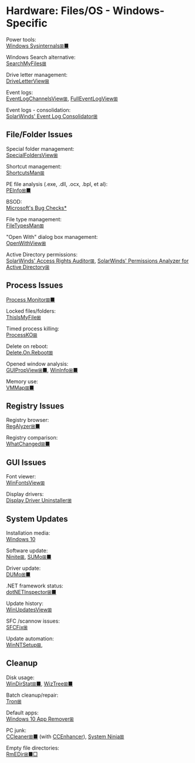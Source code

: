 # Hardware: Files/OS - Windows-Specific

Power tools:  
[Windows Sysinternals⊞■](https://docs.microsoft.com/en-us/sysinternals/)

Windows Search alternative:  
[SearchMyFiles⊞](https://www.nirsoft.net/utils/search_my_files.html)

Drive letter management:  
[DriveLetterView⊞](https://www.nirsoft.net/utils/drive_letter_view.html)

Event logs:  
[EventLogChannelsView⊞](https://www.nirsoft.net/utils/event_log_channels_view.html),
[FullEventLogView⊞](https://www.nirsoft.net/utils/full_event_log_view.html)

Event logs - consolidation:  
[SolarWinds' Event Log Consolidator⊞](https://www.solarwinds.com/free-tools/event-log-consolidator)

## File/Folder Issues

Special folder management:  
[SpecialFoldersView⊞](https://www.nirsoft.net/utils/special_folders_view.html)

Shortcut management:  
[ShortcutsMan⊞](https://www.nirsoft.net/utils/shman.html)

PE file analysis (.exe, .dll, .ocx, .bpl, et al):  
[PEInfo⊞■](http://www.pazera-software.com/products/peinfo/)

BSOD:  
[Microsoft's Bug Checks*](https://docs.microsoft.com/en-us/windows-hardware/drivers/debugger/bug-checks--blue-screens-)

File type management:  
[FileTypesMan⊞](https://www.nirsoft.net/utils/file_types_manager.html)

"Open With" dialog box management:  
[OpenWithView⊞](https://www.nirsoft.net/utils/open_with_view.html)

Active Directory permissions:  
[SolarWinds' Access Rights Auditor⊞](https://www.solarwinds.com/free-tools/access-rights-auditor),
[SolarWinds' Permissions Analyzer for Active Directory⊞](https://www.solarwinds.com/free-tools/permissions-analyzer-for-active-directory)

## Process Issues

[Process Monitor⊞■](https://docs.microsoft.com/en-us/sysinternals/downloads/procmon)

Locked files/folders:  
[ThisIsMyFile⊞](https://www.softwareok.com/?seite=Freeware/ThisIsMyFile)

Timed process killing:  
[ProcessKO⊞](https://www.softwareok.com/?seite=Freeware/ProcessKO)

Delete on reboot:  
[Delete.On.Reboot⊞](https://www.softwareok.com/?seite=Freeware/Delete.On.Reboot)

Opened window analysis:  
[GUIPropView⊞■](https://www.nirsoft.net/utils/gui_prop_view.html), 
[WinInfo⊞■](http://www.pazera-software.com/products/wininfo/)

Memory use:  
[VMMap⊞■](https://docs.microsoft.com/en-us/sysinternals/downloads/vmmap)

## Registry Issues

Registry browser:  
[RegAlyzer⊞■](https://www.safer-networking.org/products/regalyzer/)

Registry comparison:  
[WhatChanged⊞■](https://portableapps.com/apps/utilities/whatchanged-portable)

## GUI Issues

Font viewer:  
[WinFontsView⊞](https://www.nirsoft.net/utils/windows_fonts_viewer.html)

Display drivers:  
[Display Driver Uninstaller⊞](https://www.guru3d.com/files-details/display-driver-uninstaller-download.html)

## System Updates

Installation media:  
[Windows 10](https://www.microsoft.com/en-us/software-download/windows10)

Software update:  
[Ninite⊞](https://ninite.com/),
[SUMo⊞■](https://kcsoftwares.com/?sumo)

Driver update:  
[DUMo⊞■](https://kcsoftwares.com/?dumo)

.NET framework status:  
[dotNETInspector⊞■](https://firedancer-software.com/software/dotnetinspector/)

Update history:  
[WinUpdatesView⊞](https://www.nirsoft.net/utils/windows_updates_history_viewer.html)

SFC /scannow issues:  
[SFCFix⊞](https://www.sysnative.com/forums/downloads/sfcfix/)

Update automation:  
[WinNTSetup⊞](https://www.softpedia.com/get/System/OS-Enhancements/WinNTSetup.shtml),

## Cleanup

Disk usage:  
[WinDirStat⊞■](https://windirstat.net/),
[WizTree⊞■](https://wiztreefree.com/)

Batch cleanup/repair:  
[Tron⊞](https://www.reddit.com/r/TronScript/comments/oqe6qg/tron_v1200_20210723_completely_remove_support_for/)

Default apps:  
[Windows 10 App Remover⊞](https://m.majorgeeks.com/files/details/windows_10_app_remover.html)

PC junk:  
[CCleaner⊞■](https://www.ccleaner.com/) (with [CCEnhancer](https://singularlabs.com/software/ccenhancer/)),
[System Ninja⊞](https://singularlabs.com/software/system-ninja/)

Empty file directories:  
[RmEDir⊞■□](http://www.pazera-software.com/products/rmedir/)
